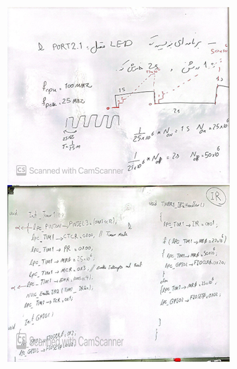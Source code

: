 
<p align="center">
  <img src="Q.jpg"  width="550" height="400">
  <img src="code.jpg"  width="550" height="400">
</p
